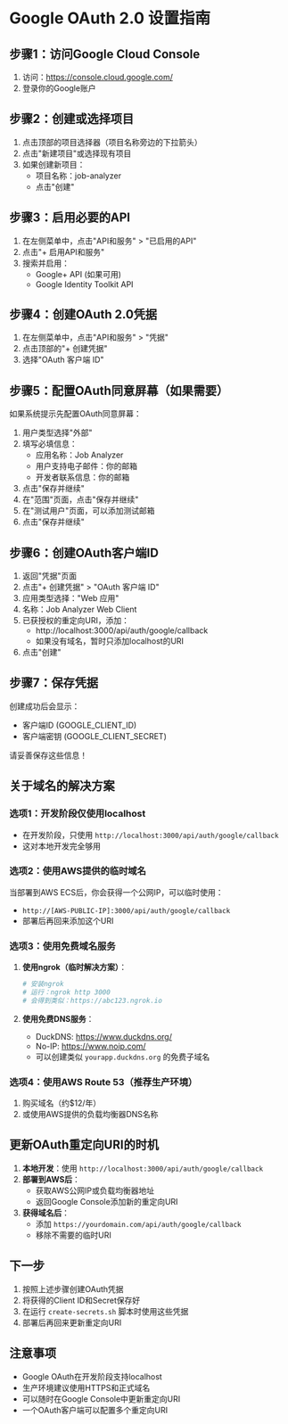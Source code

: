 # Google OAuth 2.0 设置指南

## 步骤1：访问Google Cloud Console
1. 访问：https://console.cloud.google.com/
2. 登录你的Google账户

## 步骤2：创建或选择项目
1. 点击顶部的项目选择器（项目名称旁边的下拉箭头）
2. 点击"新建项目"或选择现有项目
3. 如果创建新项目：
   - 项目名称：job-analyzer
   - 点击"创建"

## 步骤3：启用必要的API
1. 在左侧菜单中，点击"API和服务" > "已启用的API"
2. 点击"+ 启用API和服务"
3. 搜索并启用：
   - Google+ API (如果可用)
   - Google Identity Toolkit API

## 步骤4：创建OAuth 2.0凭据
1. 在左侧菜单中，点击"API和服务" > "凭据"
2. 点击顶部的"+ 创建凭据"
3. 选择"OAuth 客户端 ID"

## 步骤5：配置OAuth同意屏幕（如果需要）
如果系统提示先配置OAuth同意屏幕：
1. 用户类型选择"外部"
2. 填写必填信息：
   - 应用名称：Job Analyzer
   - 用户支持电子邮件：你的邮箱
   - 开发者联系信息：你的邮箱
3. 点击"保存并继续"
4. 在"范围"页面，点击"保存并继续"
5. 在"测试用户"页面，可以添加测试邮箱
6. 点击"保存并继续"

## 步骤6：创建OAuth客户端ID
1. 返回"凭据"页面
2. 点击"+ 创建凭据" > "OAuth 客户端 ID"
3. 应用类型选择："Web 应用"
4. 名称：Job Analyzer Web Client
5. 已获授权的重定向URI，添加：
   - http://localhost:3000/api/auth/google/callback
   - 如果没有域名，暂时只添加localhost的URI
6. 点击"创建"

## 步骤7：保存凭据
创建成功后会显示：
- 客户端ID (GOOGLE_CLIENT_ID)
- 客户端密钥 (GOOGLE_CLIENT_SECRET)

请妥善保存这些信息！

## 关于域名的解决方案

### 选项1：开发阶段仅使用localhost
- 在开发阶段，只使用 `http://localhost:3000/api/auth/google/callback`
- 这对本地开发完全够用

### 选项2：使用AWS提供的临时域名
当部署到AWS ECS后，你会获得一个公网IP，可以临时使用：
- `http://[AWS-PUBLIC-IP]:3000/api/auth/google/callback`
- 部署后再回来添加这个URI

### 选项3：使用免费域名服务
1. **使用ngrok（临时解决方案）**：
   ```bash
   # 安装ngrok
   # 运行：ngrok http 3000
   # 会得到类似：https://abc123.ngrok.io
   ```

2. **使用免费DNS服务**：
   - DuckDNS: https://www.duckdns.org/
   - No-IP: https://www.noip.com/
   - 可以创建类似 `yourapp.duckdns.org` 的免费子域名

### 选项4：使用AWS Route 53（推荐生产环境）
1. 购买域名（约$12/年）
2. 或使用AWS提供的负载均衡器DNS名称

## 更新OAuth重定向URI的时机

1. **本地开发**：使用 `http://localhost:3000/api/auth/google/callback`
2. **部署到AWS后**：
   - 获取AWS公网IP或负载均衡器地址
   - 返回Google Console添加新的重定向URI
3. **获得域名后**：
   - 添加 `https://yourdomain.com/api/auth/google/callback`
   - 移除不需要的临时URI

## 下一步
1. 按照上述步骤创建OAuth凭据
2. 将获得的Client ID和Secret保存好
3. 在运行 `create-secrets.sh` 脚本时使用这些凭据
4. 部署后再回来更新重定向URI

## 注意事项
- Google OAuth在开发阶段支持localhost
- 生产环境建议使用HTTPS和正式域名
- 可以随时在Google Console中更新重定向URI
- 一个OAuth客户端可以配置多个重定向URI